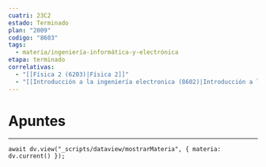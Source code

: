 ```yaml
---
cuatri: 23C2
estado: Terminado
plan: "2009"
codigo: "8603"
tags:
  - materia/ingeniería-informática-y-electrónica
etapa: terminado
correlativas:
  - "[[Física 2 (6203)|Física 2]]"
  - "[[Introducción a la ingeniería electronica (8602)|Introducción a la ingeniería electronica]]"
---
```

# Apuntes 
---
```dataviewjs
await dv.view("_scripts/dataview/mostrarMateria", { materia: dv.current() });
```